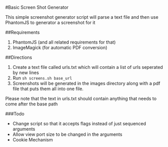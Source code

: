 #Basic Screen Shot Generator

This simple screenshot generator script will parse a text file and then use PhantomJS to generator a screenshot for it

##Requirements
1. PhantomJS (and all related requirements for that)
2. ImageMagick (for automatic PDF conversion)

##Directions

1. Create a text file called urls.txt which will contain a list of urls seperated by new lines
2. Run `sh screens.sh base_url`
3. Screenshots will be generated in the images directory along with a pdf file that puts them all into one file.

Please note that the text in urls.txt should contain anything that needs to come after the base path


###Todo
- Change script so that it accepts flags instead of just sequenced arguments
- Allow view port size to be changed in the arguments
- Cookie Mechanism